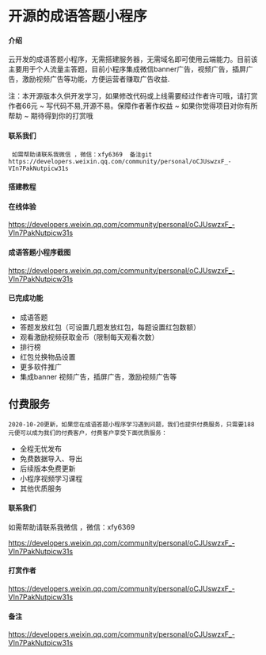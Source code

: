 # 开源的成语答题小程序

#### 介绍

云开发的成语答题小程序，无需搭建服务器，无需域名即可使用云端能力。目前该主要用于个人流量主答题，目前小程序集成微信banner广告，视频广告，插屏广告，激励视频广告等功能，方便运营者赚取广告收益.
  
   注：本开源版本久供开发学习，如果修改代码或上线需要经过作者许可哦，请打赏作者66元 ~ 写代码不易,开源不易。保障作者著作权益 ~ 如果你觉得项目对你有所帮助 ~ 期待得到你的打赏哦
     


#### 联系我们
     如需帮助请联系我微信 ，微信：xfy6369  备注git
	https://developers.weixin.qq.com/community/personal/oCJUswzxF_-VIn7PakNutpicw31s 
#### 搭建教程

	 
#### 在线体验
https://developers.weixin.qq.com/community/personal/oCJUswzxF_-VIn7PakNutpicw31s
 
#### 成语答题小程序截图
https://developers.weixin.qq.com/community/personal/oCJUswzxF_-VIn7PakNutpicw31s


 
#### 已完成功能
+ 成语答题
+ 答题发放红包（可设置几题发放红包，每题设置红包数额）
+ 观看激励视频获取金币（限制每天观看次数）
+ 排行榜
+ 红包兑换物品设置
+ 更多软件推广
+ 集成banner 视频广告，插屏广告，激励视频广告等


##  付费服务
   
    2020-10-20更新，如果您在成语答题小程序学习遇到问题，我们也提供付费服务，只需要188元便可以成为我们的付费客户，付费客户享受下面优质服务：
+ 全程无忧发布
+ 免费数据导入、导出
+ 后续版本免费更新
+ 小程序视频学习课程
+ 其他优质服务

#### 联系我们

   如需帮助请联系我微信 ，微信：xfy6369
   
https://developers.weixin.qq.com/community/personal/oCJUswzxF_-VIn7PakNutpicw31s

#### 打赏作者
https://developers.weixin.qq.com/community/personal/oCJUswzxF_-VIn7PakNutpicw31s
   
#### 备注
https://developers.weixin.qq.com/community/personal/oCJUswzxF_-VIn7PakNutpicw31s
	  
